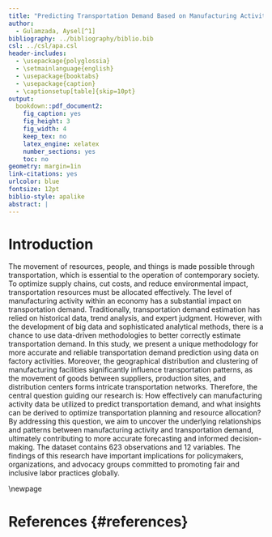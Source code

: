 ```yaml
---
title: "Predicting Transportation Demand Based on Manufacturing Activity"
author: 
  - Gulamzada, Aysel[^1]
bibliography: ../bibliography/biblio.bib
csl: ../csl/apa.csl
header-includes:
  - \usepackage{polyglossia}
  - \setmainlanguage{english}
  - \usepackage{booktabs}
  - \usepackage{caption} 
  - \captionsetup[table]{skip=10pt}
output:
  bookdown::pdf_document2:
    fig_caption: yes
    fig_height: 3
    fig_width: 4
    keep_tex: no
    latex_engine: xelatex
    number_sections: yes
    toc: no
geometry: margin=1in
link-citations: yes
urlcolor: blue
fontsize: 12pt
biblio-style: apalike
abstract: |
---
```



<!-- ======================================================================= -->
<!-- ============================== FOOTNOTES ============================== -->
<!-- ======================================================================= -->
[^1]: 21080060, [Github Repo](https://github.com/ayselgulamzada/21080060)


# Introduction

The movement of resources, people, and things is made possible through transportation, which is essential to the operation of contemporary society. To optimize supply chains, cut costs, and reduce environmental impact, transportation resources must be allocated effectively. The level of manufacturing activity within an economy has a substantial impact on transportation demand. Traditionally, transportation demand estimation has relied on historical data, trend analysis, and expert judgment. However, with the development of big data and sophisticated analytical methods, there is a chance to use data-driven methodologies to better correctly estimate transportation demand. In this study, we present a unique methodology for more accurate and reliable transportation demand prediction using data on factory activities. Moreover, the geographical distribution and clustering of manufacturing facilities significantly influence transportation patterns, as the movement of goods between suppliers, production sites, and distribution centers forms intricate transportation networks. Therefore, the central question guiding our research is: How effectively can manufacturing activity data be utilized to predict transportation demand, and what insights can be derived to optimize transportation planning and resource allocation? By addressing this question, we aim to uncover the underlying relationships and patterns between manufacturing activity and transportation demand, ultimately contributing to more accurate forecasting and informed decision-making. The dataset contains 623 observations and 12 variables. The findings of this research have important implications for policymakers, organizations, and advocacy groups committed to promoting fair and inclusive labor practices globally.






\newpage
# References {#references}
<div id="refs"></div>

